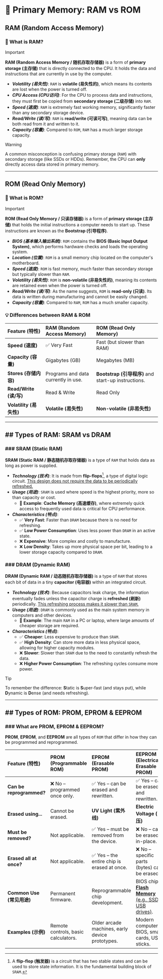 # 🔬 Primary Memory: RAM vs ROM

## RAM (Random Access Memory)

### 🔑 What is RAM?

> [!IMPORTANT]
> **RAM (Random Access Memory / 随机存取存储器)** is a form of **primary storage (主存储)** that is directly connected to the CPU. It holds the data and instructions that are currently in use by the computer.

-   **_Volatility (易失性)_**: `RAM` is **volatile (易失性的)**, which means its contents are lost when the power is turned off.
-   **_CPU Access (CPU访问)_**: For the CPU to process data and instructions, they must first be copied from **secondary storage (二级存储)** into `RAM`.
-   **_Speed (速度)_**: `RAM` is extremely fast working memory, significantly faster than any secondary storage device.
-   **_Read/Write (读/写)_**: `RAM` is **read/write (可读可写)**, meaning data can be both read from it and written to it.
-   **_Capacity (容量)_**: Compared to `ROM`, `RAM` has a much larger storage capacity.

> [!WARNING]
> A common misconception is confusing primary storage (`RAM`) with secondary storage (like SSDs or HDDs). Remember, the CPU can **only** directly access data stored in primary memory.

---

## ROM (Read Only Memory)

### 🔑 What is ROM?

> [!IMPORTANT]
> **ROM (Read Only Memory / 只读存储器)** is a form of **primary storage (主存储)** that holds the initial instructions a computer needs to start up. These instructions are known as the **Bootstrap (引导程序)**.

-   **_BIOS (基本输入输出系统)_**: `ROM` contains the **BIOS (Basic Input Output System)**, which performs hardware checks and loads the operating system.
-   **_Location (位置)_**: `ROM` is a small memory chip located on the computer's motherboard.
-   **_Speed (速度)_**: `ROM` is fast memory, much faster than secondary storage but typically slower than `RAM`.
-   **_Volatility (易失性)_**: `ROM` is **non-volatile (非易失性的)**, meaning its contents are retained even when the power is turned off.
-   **_Read/Write (读/写)_**: As the name suggests, `ROM` is **read-only (只读)**. Its data is written during manufacturing and cannot be easily changed.
-   **_Capacity (容量)_**: Compared to `RAM`, `ROM` has a much smaller capacity.

### 💡 Differences between RAM & ROM

| Feature (特性) | RAM (Random Access Memory) | ROM (Read Only Memory) |
| :--- | :--- | :--- |
| **Speed (速度)** | ✅ Very Fast | Fast (but slower than RAM) |
| **Capacity (容量)** | Gigabytes (GB) | Megabytes (MB) |
| **Stores (存储内容)** | Programs and data currently in use. | **Bootstrap (引导程序)** and start-up instructions. |
| **Read/Write (读/写)** | Read & Write | Read Only |
| **Volatility (易失性)** | **Volatile (易失性)** | **Non-volatile (非易失性)** |

---

## ## Types of RAM: SRAM vs DRAM

### ### SRAM (Static RAM)

**SRAM (Static RAM / 静态随机存取存储器)** is a type of `RAM` that holds data as long as power is supplied.

-   **_Technology (技术)_**: It is made from **flip-flops**[^1], a type of digital logic circuit. <ins>This design does not require the data to be periodically refreshed.</ins>
-   **_Usage (用途)_**: `SRAM` is used where speed is the highest priority, more so than capacity or cost.
    -   🔬 **Example**: **Cache Memory (高速缓存)**, where extremely quick access to frequently used data is critical for CPU performance.
-   **_Characteristics (特点)_**:
    -   ✅ **Very Fast**: Faster than `DRAM` because there is no need for refreshing.
    -   ✅ **Low Power Consumption**: Uses less power than `DRAM` in an active state.
    -   ❌ **Expensive**: More complex and costly to manufacture.
    -   ❌ **Low Density**: Takes up more physical space per bit, leading to a lower storage capacity compared to `DRAM`.

[^1]: A **flip-flop (触发器)** is a circuit that has two stable states and can be used to store state information. It is the fundamental building block of `SRAM`.

### ### DRAM (Dynamic RAM)

**DRAM (Dynamic RAM / 动态随机存取存储器)** is a type of `RAM` that stores each bit of data in a tiny **capacitor (电容器)** within an integrated circuit.

-   **_Technology (技术)_**: Because capacitors leak charge, the information eventually fades unless the capacitor charge is **refreshed (刷新)** periodically. <ins>This refreshing process makes it slower than `SRAM`.</ins>
-   **_Usage (用途)_**: `DRAM` is commonly used as the main system memory in computers and other devices.
    -   🔬 **Example**: The main `RAM` in a PC or laptop, where large amounts of cheaper storage are required.
-   **_Characteristics (特点)_**:
    -   ✅ **Cheaper**: Less expensive to produce than `SRAM`.
    -   ✅ **High Density**: Can store more data in less physical space, allowing for higher capacity modules.
    -   ❌ **Slower**: Slower than `SRAM` due to the need to constantly refresh the data.
    -   ❌ **Higher Power Consumption**: The refreshing cycles consume more power.

> [!TIP]
> To remember the difference: **S**tatic is **S**uper-fast (and stays put), while **D**ynamic is **D**ense (and needs refreshing).

---

## ## Types of ROM: PROM, EPROM & EEPROM

### ### What are PROM, EPROM & EEPROM?

**PROM**, **EPROM**, and **EEPROM** are all types of `ROM` that differ in how they can be programmed and reprogrammed.

| Feature (特性) | PROM (Programmable ROM) | EPROM (Erasable PROM) | EEPROM (Electrically Erasable PROM) |
| :--- | :--- | :--- | :--- |
| **Can be reprogrammed?** | ❌ No – programmed once only. | ✅ Yes – can be erased and rewritten. | ✅ Yes – can be erased and rewritten. |
| **Erased using...** | Cannot be erased. | **UV Light (紫外线)** | **Electric Voltage (电压)** |
| **Must be removed?** | Not applicable. | ✅ Yes – must be removed from the device. | ❌ No – can be erased in-place. |
| **Erased all at once?** | Not applicable. | ✅ Yes – the entire chip is erased at once. | ❌ No – specific parts (bytes) can be erased. |
| **Common Use (常见用途)** | Permanent firmware. | Reprogrammable chip development. | BIOS chips, <ins>**Flash Memory** (e.g., SSDs, USB drives)</ins>. |
| **Examples (示例)** | Remote controls, basic calculators. | Older arcade machines, early device prototypes. | Modern computer BIOS, smart cards, USB sticks. |